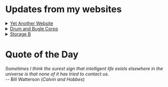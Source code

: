 # Updates from my websites

<details><summary> <a href="https://www.amon-hen.com">Yet Another Website</a> </summary>

* <a href="https://www.amon-hen.com/movies/34514">Fire Maidens of Outer Space (1956)</a>
* <a href="https://www.amon-hen.com/computing/internet/www/435">Quote of the Day</a>
* <a href="https://www.amon-hen.com/music/drums-and-percussion/34508">Drumming: Pt. III</a>
* <a href="https://www.amon-hen.com/science/34505">RiffTrax – Why Study Science</a>
* <a href="https://www.amon-hen.com/food/34501">Mmmm, Good luck surge come</a>
* <a href="https://www.amon-hen.com/television/8560">MST3K 0203 – Jungle Goddess</a>
* <a href="https://www.amon-hen.com/politics/34497">Last Week Tonight – S2 E22: Mandatory Minimums, Iran & FIFA Update</a>
* <a href="https://www.amon-hen.com/television/6119">MST3K Short 0701 – Once Upon A Honeymoon</a>
* <a href="https://www.amon-hen.com/movies/34493">The Beatniks (1959)</a>
* <a href="https://www.amon-hen.com/music/drums-and-percussion/34488">Drumming: Pt. I</a>
</details>

<details><summary> <a href="https://www.drum-corps.net">Drum and Bugle Corps</a> </summary>

* <a href="https://www.drum-corps.net/scores/dci/3849">DCI Southwestern Championship (2025)</a>
* <a href="https://www.drum-corps.net/scores/dci/3846">March On! (2025)</a>
* <a href="https://www.drum-corps.net/scores/dci/3843">The Buccaneer Classic (2025)</a>
* <a href="https://www.drum-corps.net/scores/dci/3839">DCI Houston (2025)</a>
* <a href="https://www.drum-corps.net/history/2282">Bluecoats Alumni Corps (2022)</a>
* <a href="https://www.drum-corps.net/scores/dci/3832">DCI Denton  (2025)</a>
* <a href="https://www.drum-corps.net/scores/dci/3829">DCI Waco  (2025)</a>
* <a href="https://www.drum-corps.net/scores/dci/3825">DCI West Texas (2025)</a>
* <a href="https://www.drum-corps.net/scores/dci/3822">DCI New Mexico (2025)</a>
* <a href="https://www.drum-corps.net/scores/dci/3818">DCI Broken Arrow (2025)</a>
</details>

<details><summary> <a href="https://www.storage-b.com">Storage B</a> </summary>

* <a href="https://www.storage-b.com/math-numerical-analysis/1081">Crummy Code from Copilot</a>
* <a href="https://www.storage-b.com/humor/1067">Meeting Driven Development</a>
* <a href="https://www.storage-b.com/c/1057">CLion Is Now Free for Non-Commercial Use</a>
* <a href="https://www.storage-b.com/humor/1052">Programmers Then and Now</a>
* <a href="https://www.storage-b.com/c/1050">Strategies for Developing Safety-Critical Software in C++</a>
* <a href="https://www.storage-b.com/ai/1048">What trillion-dollar problem is AI trying to solve?</a>
* <a href="https://www.storage-b.com/math-numerical-analysis/1036">Hypot</a>
* <a href="https://www.storage-b.com/c/1015">Uploading Consciousness</a>
* <a href="https://www.storage-b.com/humor/1003">SCRUM: An Honest Ad</a>
* <a href="https://www.storage-b.com/humor/996">Agile vs. Waterfall</a>
</details>

# Quote of the Day
<p><em>Sometimes I think the surest sign that intelligent life exists elsewhere in the universe is that none of it has tried to contact us.</em><br /> -- Bill Watterson (<em>Calvin and Hobbes</em>)</p>